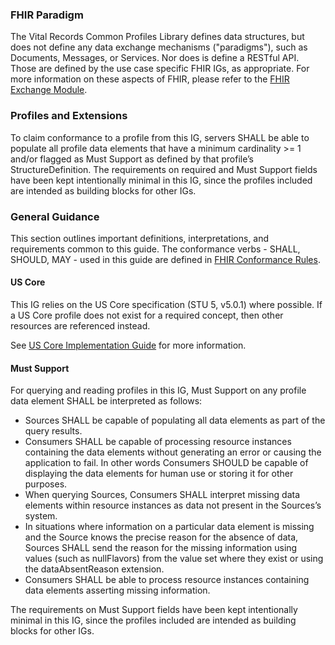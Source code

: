 ### FHIR Paradigm

The Vital Records Common Profiles Library defines data structures, but does not define any data exchange mechanisms ("paradigms"), such as Documents, Messages, or Services. Nor does is define a RESTful API. Those are defined by the use case specific FHIR IGs, as appropriate.
For more information on these aspects of FHIR, please refer to the [FHIR Exchange Module](https://hl7.org/fhir/R4/exchange-module.html).

### Profiles and Extensions

To claim conformance to a profile from this IG, servers SHALL be able to populate all profile data elements that have a minimum cardinality >= 1 and/or flagged as Must Support as defined by that profile’s StructureDefinition. 
The requirements on required and Must Support fields have been kept intentionally minimal in this IG, since the profiles included are intended as building blocks for other IGs.

### General Guidance

This section outlines important definitions, interpretations, and requirements common to this guide. The conformance verbs - SHALL, SHOULD, MAY - used in this guide are defined in [FHIR Conformance Rules](https://hl7.org/fhir/R4/conformance-rules.html).

#### US Core

This IG relies on the US Core specification (STU 5, v5.0.1) where possible. If a US Core profile does not exist for a required concept, then other resources are referenced instead.

See [US Core Implementation Guide](http://hl7.org/fhir/us/core/STU5.0.1/) for more information.

#### Must Support

For querying and reading profiles in this IG, Must Support on any profile data element SHALL be interpreted as follows:

* Sources SHALL be capable of populating all data elements as part of the query results.
* Consumers SHALL be capable of processing resource instances containing the data elements without generating an error or causing the application to fail. In other words Consumers SHOULD be capable of displaying the data elements for human use or storing it for other purposes.
* When querying Sources, Consumers SHALL interpret missing data elements within resource instances as data not present in the Sources’s system.
* In situations where information on a particular data element is missing and the Source knows the precise reason for the absence of data, Sources SHALL send the reason for the missing information using values (such as nullFlavors) from the value set where they exist or using the dataAbsentReason extension.
* Consumers SHALL be able to process resource instances containing data elements asserting missing information.

The requirements on Must Support fields have been kept intentionally minimal in this IG, since the profiles included are intended as building blocks for other IGs.